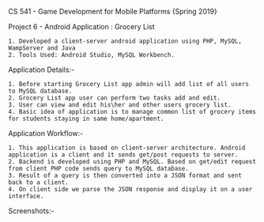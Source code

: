 CS 541 - Game Development for Mobile Platforms {Spring 2019}

Project 6 - Android Application : Grocery List


	1. Developed a client-server android application using PHP, MySQL, WampServer and Java
	2. Tools Used: Android Studio, MySQL Workbench.
	

Application Details:-	

    
    1. Before starting Grocery List app admin will add list of all users to MySQL database.	
	2. Grocery List app user can perform two tasks add and edit.
	3. User can view and edit his\her and other users grocery list.
	4. Basic idea of application is to manage common list of grocery items for students staying in same home/apartment.


Application Workflow:-
    
	
	1. This application is based on client-server architecture. Android application is a client and it sends get/post requests to server.
    2. Backend is developed using PHP and MySQL. Based on get/edit request from client PHP code sends query to MySQL database.
    3. Result of a query is then converted into a JSON format and sent back to a client. 
    4. On client side we parse the JSON response and display it on a user interface. 	
	

Screenshots:-

	
	